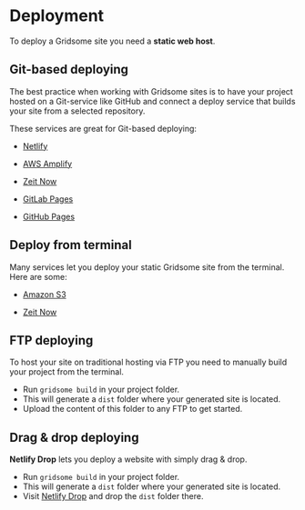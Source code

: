 # Deployment

To deploy a Gridsome site you need a **static web host**.

## Git-based deploying

The best practice when working with Gridsome sites is to have your project hosted on a Git-service like GitHub and connect a deploy service that builds your site from a selected repository.


These services are great for Git-based deploying:

- [Netlify](/docs/deploy-to-netlify/)

- [AWS Amplify](/docs/deploy-to-amplify/)

- [Zeit Now](/docs/deploy-to-zeit-now/)

- [GitLab Pages](/docs/deploy-to-gitlab/)

- [GitHub Pages](/docs/deploy-to-github/)

## Deploy from terminal
Many services let you deploy your static Gridsome site from the terminal. Here are some:

- [Amazon S3](/docs/deploy-to-amazon-s3/)

- [Zeit Now](/docs/deploy-to-zeit-now/)


## FTP deploying

To host your site on traditional hosting via FTP you need to manually build your project from the terminal.

- Run `gridsome build` in your project folder.
- This will generate a `dist` folder where your generated site is located.
- Upload the content of this folder to any FTP to get started.

## Drag & drop deploying

**Netlify Drop** lets you deploy a website with simply drag & drop.

- Run `gridsome build` in your project folder.
- This will generate a `dist` folder where your generated site is located.
- Visit [Netlify Drop](https://app.netlify.com/drop) and drop the `dist` folder there.
